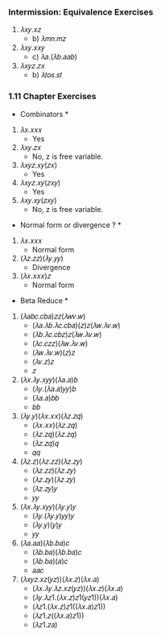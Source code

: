 ### Intermission: Equivalence Exercises
1. 𝜆𝑥𝑦.𝑥𝑧
    - b) 𝜆𝑚𝑛.𝑚𝑧
2. 𝜆𝑥𝑦.𝑥𝑥𝑦
    - c) 𝜆𝑎.(𝜆𝑏.𝑎𝑎𝑏)
3. 𝜆𝑥𝑦𝑧.𝑧𝑥
    - b) 𝜆𝑡𝑜𝑠.𝑠𝑡

### 1.11 Chapter Exercises
* Combinators *
1. 𝜆𝑥.𝑥𝑥𝑥
    - Yes
2. 𝜆𝑥𝑦.𝑧𝑥
    - No, z is free variable.
3. 𝜆𝑥𝑦𝑧.𝑥𝑦(𝑧𝑥)
    - Yes
4. 𝜆𝑥𝑦𝑧.𝑥𝑦(𝑧𝑥𝑦)
    - Yes
5. 𝜆𝑥𝑦.𝑥𝑦(𝑧𝑥𝑦)
    - No, z is free variable.

* Normal form or divergence ? *
1. 𝜆𝑥.𝑥𝑥𝑥
    - Normal form
2. (𝜆𝑧.𝑧𝑧)(𝜆𝑦.𝑦𝑦)
    - Divergence
3. (𝜆𝑥.𝑥𝑥𝑥)𝑧
    - Normal form

* Beta Reduce *
1. (𝜆𝑎𝑏𝑐.𝑐𝑏𝑎)𝑧𝑧(𝜆𝑤𝑣.𝑤)
    - (𝜆𝑎.𝜆𝑏.𝜆𝑐.𝑐𝑏𝑎)(𝑧)𝑧(𝜆𝑤.𝜆𝑣.𝑤)
    - (𝜆𝑏.𝜆𝑐.𝑐𝑏𝑧)𝑧(𝜆𝑤.𝜆𝑣.𝑤)
    - (𝜆𝑐.𝑐𝑧𝑧)(𝜆𝑤.𝜆𝑣.𝑤)
    - (𝜆𝑤.𝜆𝑣.𝑤)(𝑧)𝑧
    - (𝜆𝑣.𝑧)𝑧
    - 𝑧
2. (𝜆𝑥.𝜆𝑦.𝑥𝑦𝑦)(𝜆𝑎.𝑎)𝑏
    - (𝜆𝑦.(𝜆𝑎.𝑎)𝑦𝑦)𝑏
    - (𝜆𝑎.𝑎)𝑏𝑏
    - 𝑏𝑏
3. (𝜆𝑦.𝑦)(𝜆𝑥.𝑥𝑥)(𝜆𝑧.𝑧𝑞)
    - (𝜆𝑥.𝑥𝑥)(𝜆𝑧.𝑧𝑞)
    - (𝜆𝑧.𝑧𝑞)(𝜆𝑧.𝑧𝑞)
    - (𝜆𝑧.𝑧𝑞)𝑞
    - 𝑞𝑞
4. (𝜆𝑧.𝑧)(𝜆𝑧.𝑧𝑧)(𝜆𝑧.𝑧𝑦)
    - (𝜆𝑧.𝑧𝑧)(𝜆𝑧.𝑧𝑦)
    - (𝜆𝑧.𝑧𝑦)(𝜆𝑧.𝑧𝑦)
    - (𝜆𝑧.𝑧𝑦)𝑦
    - 𝑦𝑦
5. (𝜆𝑥.𝜆𝑦.𝑥𝑦𝑦)(𝜆𝑦.𝑦)𝑦
    - (𝜆𝑦.(𝜆𝑦.𝑦)𝑦𝑦)𝑦
    - (𝜆𝑦.𝑦)(𝑦)𝑦
    - 𝑦𝑦
6. (𝜆𝑎.𝑎𝑎)(𝜆𝑏.𝑏𝑎)𝑐
    - (𝜆𝑏.𝑏𝑎)(𝜆𝑏.𝑏𝑎)𝑐
    - (𝜆𝑏.𝑏𝑎)(𝑎)𝑐
    - 𝑎𝑎𝑐
7. (𝜆𝑥𝑦𝑧.𝑥𝑧(𝑦𝑧))(𝜆𝑥.𝑧)(𝜆𝑥.𝑎)
    - (𝜆𝑥.𝜆𝑦.𝜆𝑧.𝑥𝑧(𝑦𝑧))(𝜆𝑥.𝑧)(𝜆𝑥.𝑎)
    - (𝜆𝑦.𝜆𝑧1.(𝜆𝑥.𝑧)𝑧1(𝑦𝑧1))(𝜆𝑥.𝑎)
    - (𝜆𝑧1.(𝜆𝑥.𝑧)𝑧1((𝜆𝑥.𝑎)𝑧1))
    - (𝜆𝑧1.𝑧((𝜆𝑥.𝑎)𝑧1))
    - (𝜆𝑧1.𝑧𝑎)
